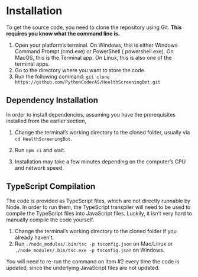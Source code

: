 # Installation

To get the source code, you need to clone the repository using Git. **This requires you know what the command line is.**

1. Open your platform’s terminal. On Windows, this is either Windows Command Prompt (cmd.exe) or PowerShell (
   powershell.exe). On MacOS, this is the Terminal app. On Linux, this is also one of the terminal apps.
2. Go to the directory where you want to store the code.
3. Run the following command: `git clone https://github.com/PythonCoderAS/HealthScreeningBot.git`

## Dependency Installation

In order to install dependencies, assuming you have the prerequisites installed from the earlier section,

1. Change the terminal’s working directory to the cloned folder, usually via `cd HealthScreeningBot`.
2. Run `npm ci` and wait.

3. Installation may take a few minutes depending on the computer’s CPU and network speed.

## TypeScript Compilation

The code is provided as TypeScript files, which are not directly runnable by Node. In order to run them, the TypeScript
transpiler will need to be used to compile the TypeScript files into JavaScript files. Luckily, it isn’t very hard to
manually compile the code yourself.

1. Change the terminal’s working directory to the cloned folder if you already haven’t.
2. Run `./node_modules/.bin/tsc -p tsconfig.json` on Mac/Linux or `./node_modules/.bin/tsc.exe -p tsconfig.json` on
   Windows.

You will need to re-run the command on item #2 every time the code is updated, since the underlying JavaScript files are
not updated.